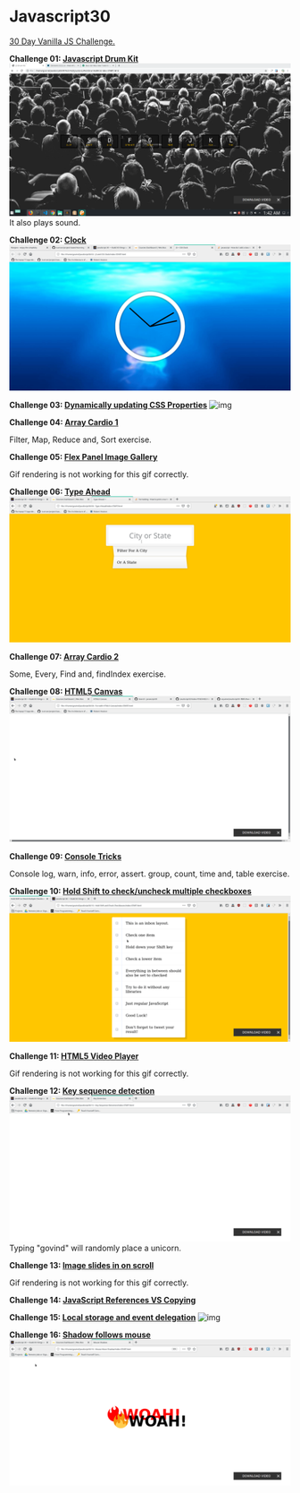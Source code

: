 # Javascript30
[30 Day Vanilla JS Challenge.](https://javascript30.com/)


**Challenge 01: [Javascript Drum Kit](https://codepen.io/gov-vj/pen/gOOaWdN)**
![Drum Kit](https://github.com/gov-vj/Javascript30/blob/master/recordings/ex01.gif)
It also plays sound.

**Challenge 02: [Clock](https://codepen.io/gov-vj/pen/rNNOwBp)**
![Clock](https://github.com/gov-vj/Javascript30/blob/master/recordings/ex02.gif)

**Challenge 03: [Dynamically updating CSS Properties](https://codepen.io/gov-vj/pen/poojwyr)**
![img](https://github.com/gov-vj/Javascript30/blob/master/recordings/ex03.gif)

**Challenge 04: [Array Cardio 1](https://codepen.io/gov-vj/pen/rNNOwKq?editors=1112)**

Filter, Map, Reduce and, Sort exercise.

**Challenge 05: [Flex Panel Image Gallery](https://codepen.io/gov-vj/pen/jOObwza)**

Gif rendering is not working for this gif correctly.


**Challenge 06: [Type Ahead](https://codepen.io/gov-vj/pen/BaaoZqR)**
![img](https://github.com/gov-vj/Javascript30/blob/master/recordings/ex06.gif)

**Challenge 07: [Array Cardio 2](https://codepen.io/gov-vj/pen/wvvKeQe?editors=0002)**

Some, Every, Find and, findIndex exercise.

**Challenge 08: [HTML5 Canvas](https://codepen.io/gov-vj/pen/oNNjwmg)**
![img](https://github.com/gov-vj/Javascript30/blob/master/recordings/ex08.gif)


**Challenge 09: [Console Tricks](https://codepen.io/gov-vj/pen/ExxPmLm?editors=1112)**

Console log, warn, info, error, assert. group, count, time and, table exercise.

**Challenge 10: [Hold Shift to check/uncheck multiple checkboxes](https://codepen.io/gov-vj/pen/abbdWKw)**
![img](https://github.com/gov-vj/Javascript30/blob/master/recordings/ex10.gif)

**Challenge 11: [HTML5 Video Player]()**

Gif rendering is not working for this gif correctly.

**Challenge 12: [Key sequence detection]()**
![img](https://github.com/gov-vj/Javascript30/blob/master/recordings/ex12.gif)
Typing "govind" will randomly place a unicorn.

**Challenge 13: [Image slides in on scroll]()**

Gif rendering is not working for this gif correctly.

**Challenge 14: [JavaScript References VS Copying]()**

**Challenge 15: [Local storage and event delegation]()**
![img](https://github.com/gov-vj/Javascript30/blob/master/recordings/ex15.gif)

**Challenge 16: [Shadow follows mouse]()**
![img](https://github.com/gov-vj/Javascript30/blob/master/recordings/ex16.gif)